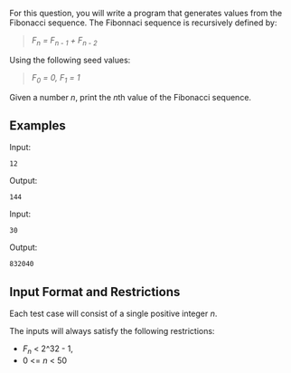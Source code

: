 For this question, you will write a program that generates values from the
Fibonacci sequence. The Fibonnaci sequence is recursively defined by:

> *F<sub>n</sub> = F<sub>n - 1</sub> + F<sub>n - 2</sub>*

Using the following seed values:

> *F<sub>0</sub> = 0, F<sub>1</sub> = 1*

Given a number *n*, print the *n*th value of the Fibonacci sequence.

## Examples
Input:

```
12
```

Output:

```
144
```

Input:

```
30
```

Output:

```
832040
```
## Input Format and Restrictions
Each test case will consist of a single positive integer *n*.

The inputs will always satisfy the following restrictions:

* *F<sub>n</sub>* < 2^32 - 1,
* 0 <= *n* < 50
